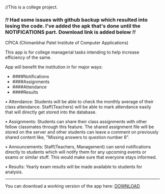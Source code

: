 //This is a college project.

### *!!* Had some issues with github backup which resulted into losing the code. I've added the apk that's done until the NOTIFICATIONS part. Download link is added below *!!*

CPICA (Chimanbhai Patel Institute of Computer Applications)

This app is for college managerial tasks intending to help increase efficiency of the same.

App will benefit the institution in for major ways:
* ####Notifications
* ####Assignments
* ####Attendance
* ####Results

• Attendance: Students will be able to check the monthly average of their class attendance. Staff(Teachers) will be able to mark attendance easily that will directly get stored into the database.

• Assignments: Students can share their class assignments with other fellow classmates through this feature. The shared assignment file will be stored on the server and other students can leave a comment on previously shared content like, "Missing answers to question number 8".

• Announcements: Staff(Teachers, Management) can send notifications directly to students which will notify them for any upcoming events or exams or similar stuff. This would make sure that everyone stays informed.

• Results: Yearly exam results will be made available to students for analysis.

---

You can download a working version of the app here: [DOWNLOAD](https://github.com/fakeakshar/CPICA2/raw/master/app/CPICA.apk/ "Download")
